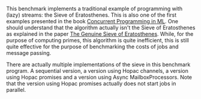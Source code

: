 ﻿This benchmark implements a traditional example of programming with (lazy)
streams: the Sieve of Eratosthenes.  This is also one of the first examples
presented in the book
[Concurrent Programming in ML](http://www.cambridge.org/us/academic/subjects/computer-science/distributed-networked-and-mobile-computing/concurrent-programming-ml).
One should understand that the algorithm actually isn't the Sieve of
Eratosthenes as explained in the paper
[The Genuine Sieve of Eratosthenes](http://www.cs.hmc.edu/~oneill/papers/Sieve-JFP.pdf).
While, for the purpose of computing primes, this algorithm is quite inefficient,
this is still quite effective for the purpose of benchmarking the costs of jobs
and message passing.

There are actually multiple implementations of the sieve in this benchmark
program.  A sequential version, a version using Hopac channels, a version using
Hopac promises and a version using Async MailboxProcessors.  Note that the
version using Hopac promises actually does not start jobs in parallel.
